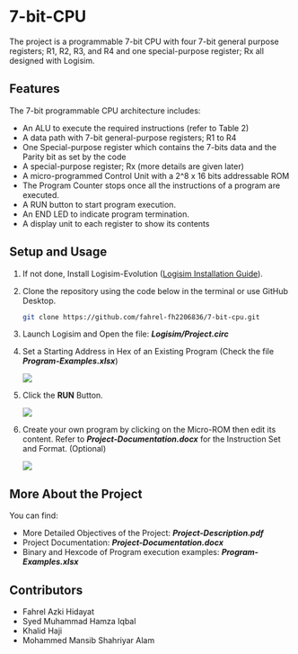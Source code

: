 # 7-bit-CPU

The project is a programmable 7-bit CPU with four 7-bit general purpose registers;
R1, R2, R3, and R4 and one special-purpose register; Rx all designed with Logisim.

## Features

The 7-bit programmable CPU architecture includes:

- An ALU to execute the required instructions (refer to Table 2)
- A data path with 7-bit general-purpose registers; R1 to R4
- One Special-purpose register which contains the 7-bits data and the Parity bit as set by the code
- A special-purpose register; Rx (more details are given later)
- A micro-programmed Control Unit with a 2^8 x 16 bits addressable ROM
- The Program Counter stops once all the instructions of a program are executed.
- A RUN button to start program execution.
- An END LED to indicate program termination.
- A display unit to each register to show its contents

## Setup and Usage

1. If not done, Install Logisim-Evolution ([Logisim Installation Guide](https://github.com/logisim-evolution/logisim-evolution)).

2. Clone the repository using the code below in the terminal or use GitHub Desktop.
    ```bash
    git clone https://github.com/fahrel-fh2206836/7-bit-cpu.git
    ```

3. Launch Logisim and Open the file: **_Logisim/Project.circ_**

4. Set a Starting Address in Hex of an Existing Program (Check the file **_Program-Examples.xlsx_**)

    ![](images/set-starting-addr.png)

5. Click the **RUN** Button.

    ![](images/run-button.png)

6. Create your own program by clicking on the Micro-ROM then edit its content. Refer to **_Project-Documentation.docx_** for the Instruction Set and Format. (Optional)

    ![](images/edit-content.png)

## More About the Project

You can find:
- More Detailed Objectives of the Project: **_Project-Description.pdf_**
- Project Documentation: **_Project-Documentation.docx_**
- Binary and Hexcode of Program execution examples: **_Program-Examples.xlsx_**


## Contributors

-	Fahrel Azki Hidayat
-	Syed Muhammad Hamza Iqbal 
-	Khalid Haji
-   Mohammed Mansib Shahriyar Alam

